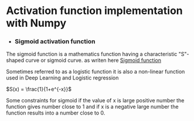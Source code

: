 # Activation function implementation with Numpy

* ### Sigmoid activation function

The sigmoid function is a mathematics function having a characteristic "S"-shaped curve or sigmoid curve. as writen here
[Sigmoid function](https://en.wikipedia.org/wiki/Sigmoid_function)

Sometimes referred to as a logistic function it is also a non-linear function used in Deep Learning and Logistic regression

$S(x) = \frac{1}{1+e^{-x}}$

Some constraints for sigmoid if the value of x is large positive number the function gives number close to 1
and if x is a negative large number the function results into a number close to 0.
